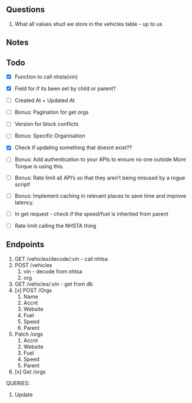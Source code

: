 ## Questions
1. What all values shud we store in the vehicles table - up to us
## Notes



## Todo 
- [x] Function to call nhsta(vin)
- [x] Field for if its been set by child or parent?
- [ ] Created At + Updated At
- [ ] Bonus: Pagination for get orgs
- [ ] Version for block conflicts
- [ ] Bonus: Specific Organisation
- [x] Check if updating something that doesnt exist??
- [ ] Bonus: Add authentication to your APIs to ensure no one outside More Torque is using this.
- [ ] Bonus: Rate limit all API’s so that they aren’t being misused by a rogue script!
- [ ] Bonus: Implement caching in relevant places to save time and improve latency.
- [ ] In get request - check if the speed/fuel is inherited from parent
- [ ] Rate limit calling the NHSTA thing



## Endpoints
1. GET /vehicles/decode/:vin - call nhtsa
2. POST /vehicles
   1. vin - decode from nhtsa
   2. org
3. GET /vehicles/:vin - get from db
4. [x] POST /Orgs
   1. Name
   2. Accnt
   3. Website
   4. Fuel
   5. Speed
   6. Parent
5. Patch /orgs
   1. Accnt
   2. Website
   3. Fuel
   4. Speed
   5. Parent
6. [x] Get /orgs

QUERIES:
1. Update
